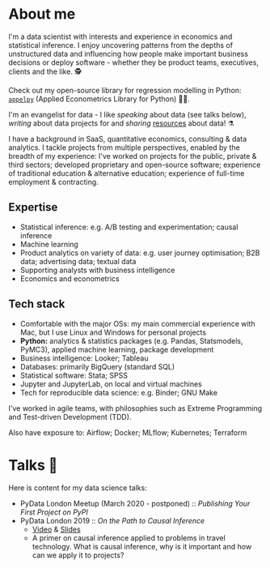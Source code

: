 
# About me
I'm a data scientist with interests and experience in economics and statistical inference.  I enjoy uncovering patterns from the depths of unstructured data and influencing how people make important business decisions or deploy software - whether they be product teams, executives, clients and the like. 🕵

Check out my open-source library for regression modelling in Python: [`appelpy`](https://github.com/mfarragher/appelpy) (Applied Econometrics Library for Python) 🍏🥧.

I'm an evangelist for data - I like *speaking* about data (see talks below), *writing* about data projects for and *sharing* [resources](https://github.com/mfarragher/curated-data-science-resources) about data! ⚗

I have a background in SaaS, quantitative economics, consulting & data analytics. I tackle projects from multiple perspectives, enabled by the breadth of my experience: I've worked on projects for the public, private & third sectors; developed proprietary and open-source software; experience of traditional education & alternative education; experience of full-time employment & contracting.

## Expertise
- Statistical inference: e.g. A/B testing and experimentation; causal inference
- Machine learning
- Product analytics on variety of data: e.g. user journey optimisation; B2B data; advertising data; textual data
- Supporting analysts with business intelligence
- Economics and econometrics

## Tech stack
- Comfortable with the major OSs: my main commercial experience with Mac, but I use Linux and Windows for personal projects
- **Python:** analytics & statistics packages (e.g. Pandas, Statsmodels, PyMC3), applied machine learning, package development
- Business intelligence: Looker; Tableau
- Databases: primarily BigQuery (standard SQL)
- Statistical software: Stata; SPSS
- Jupyter and JupyterLab, on local and virtual machines
- Tech for reproducible data science: e.g. Binder; GNU Make

I've worked in agile teams, with philosophies such as Extreme Programming and Test-driven Development (TDD).

Also have exposure to: Airflow; Docker; MLflow; Kubernetes; Terraform

# Talks 🎤
Here is content for my data science talks:
- PyData London Meetup (March 2020 - postponed) :: *Publishing Your First Project on PyPI*
- PyData London 2019 :: *On the Path to Causal Inference*
  - [Video](https://pyvideo.org/pydata-london-2019/on-the-path-to-causal-inference.html) & [Slides](files/PyData%20London%202019%20-%20On%20the%20Path%20to%20Causal%20Inference%20(corrected%20slides).pdf)
  - A primer on causal inference applied to problems in travel technology.  What is causal inference, why is it important and how can we apply it to projects?
